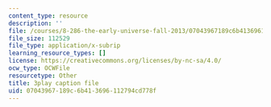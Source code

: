 ```yaml
---
content_type: resource
description: ''
file: /courses/8-286-the-early-universe-fall-2013/07043967189c6b413696112794cd778f_YfbXB_MSkSY.srt
file_size: 112529
file_type: application/x-subrip
learning_resource_types: []
license: https://creativecommons.org/licenses/by-nc-sa/4.0/
ocw_type: OCWFile
resourcetype: Other
title: 3play caption file
uid: 07043967-189c-6b41-3696-112794cd778f
---
```

